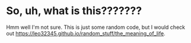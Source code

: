 # So, uh, what is this???????

Hmm well I'm not sure. This is just some random code, but I would check out https://leo32345.github.io/random_stuff/the_meaning_of_life.
